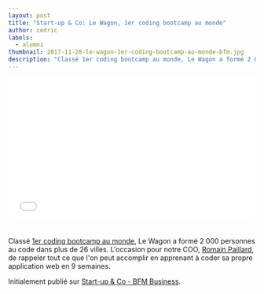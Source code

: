 ```yaml
---
layout: post
title: "Start-up & Co: Le Wagon, 1er coding bootcamp au monde"
author: cedric
labels:
  - alumni
thumbnail: 2017-11-28-le-wagon-1er-coding-bootcamp-au-monde-bfm.jpg
description: "Classé 1er coding bootcamp au monde, Le Wagon a formé 2 000 personnes au code dans plus de 26 villes. L'occasion pour notre COO, Romain Paillard, de rappeler tout ce que l'on peut accomplir en apprenant à coder sa propre application web en 9 semaines."
---
```


<div style="display: block; position: relative; margin-bottom: 40px;"><div style="padding-top: 56.25%;"><iframe src="//www.bfmtv.com/static/nxt-video/player.html?video=5660945810001&brand=BFMBUSINESS&url=http://bfmbusiness.bfmtv.com/mediaplayer/video/start-up-co-le-wagon-le-premier-bootcamp-de-code-sur-les-plateformes-de-references-mondiales-2711-1007659.html" allowfullscreen webkitallowfullscreen mozallowfullscreen style="width: 100%; height: 100%; position: absolute; top: 0px; bottom: 0px; right: 0px; left: 0px; border:none;"></iframe></div></div>


Classé [1er coding bootcamp au monde](https://www.switchup.org/research/best-coding-bootcamps), Le Wagon a formé 2 000 personnes au code dans plus de 26 villes. L'occasion pour notre COO, [Romain Paillard](https://www.linkedin.com/in/romain-paillard-27575711/), de rappeler tout ce que l'on peut accomplir en apprenant à coder sa propre application web en 9 semaines.

Initialement publié sur [Start-up & Co - BFM Business](http://bfmbusiness.bfmtv.com/mediaplayer/video/start-up-co-le-wagon-le-premier-bootcamp-de-code-sur-les-plateformes-de-references-mondiales-2711-1007659.html).